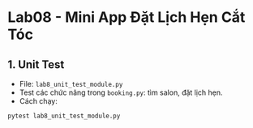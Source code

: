 # Lab08 - Mini App Đặt Lịch Hẹn Cắt Tóc

## 1. Unit Test
- File: `lab8_unit_test_module.py`
- Test các chức năng trong `booking.py`: tìm salon, đặt lịch hẹn.
- Cách chạy:
```bash
pytest lab8_unit_test_module.py

